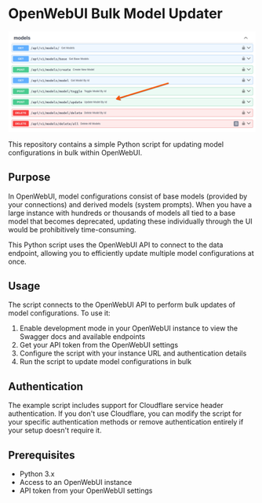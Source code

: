 # OpenWebUI Bulk Model Updater

![alt text](image.png)

This repository contains a simple Python script for updating model configurations in bulk within OpenWebUI.

## Purpose

In OpenWebUI, model configurations consist of base models (provided by your connections) and derived models (system prompts). When you have a large instance with hundreds or thousands of models all tied to a base model that becomes deprecated, updating these individually through the UI would be prohibitively time-consuming.

This Python script uses the OpenWebUI API to connect to the data endpoint, allowing you to efficiently update multiple model configurations at once.

## Usage

The script connects to the OpenWebUI API to perform bulk updates of model configurations. To use it:

1. Enable development mode in your OpenWebUI instance to view the Swagger docs and available endpoints
2. Get your API token from the OpenWebUI settings
3. Configure the script with your instance URL and authentication details
4. Run the script to update model configurations in bulk

## Authentication

The example script includes support for Cloudflare service header authentication. If you don't use Cloudflare, you can modify the script for your specific authentication methods or remove authentication entirely if your setup doesn't require it.

## Prerequisites

- Python 3.x
- Access to an OpenWebUI instance
- API token from your OpenWebUI settings

